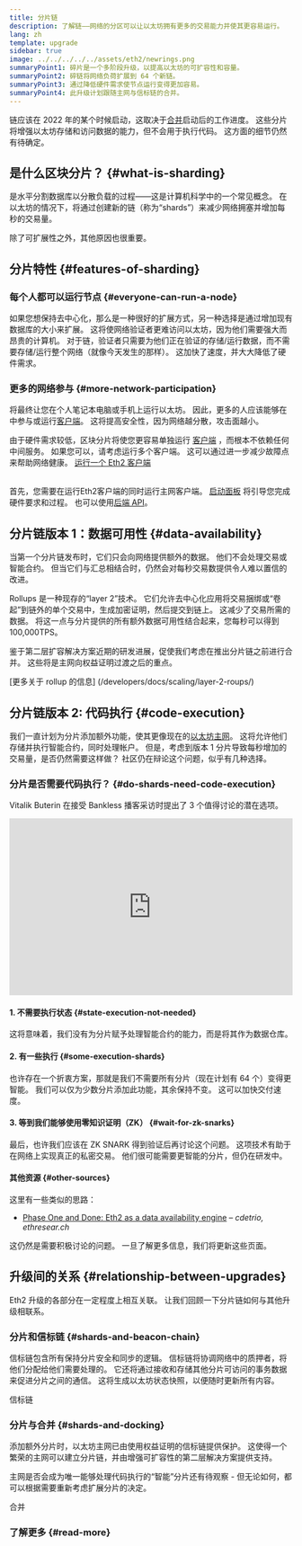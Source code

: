 ```yaml
---
title: 分片链
description: 了解链——网络的分区可以让以太坊拥有更多的交易能力并使其更容易运行。
lang: zh
template: upgrade
sidebar: true
image: ../../../../../assets/eth2/newrings.png
summaryPoint1: 碎片是一个多阶段升级，以提高以太坊的可扩容性和容量。
summaryPoint2: 碎链将网络负荷扩展到 64 个新链。
summaryPoint3: 通过降低硬件需求使节点运行变得更加容易。
summaryPoint4: 此升级计划跟随主网与信标链的合并。
---
```


<UpgradeStatus date="~2023">
    链应该在 2022 年的某个时候启动，这取决于<a href="/eth2/merge/">合并</a>启动后的工作进度。 这些分片将增强以太坊存储和访问数据的能力，但不会用于执行代码。 这方面的细节仍然有待确定。
</UpgradeStatus>

## 是什么区块分片？ {#what-is-sharding}

是水平分割数据库以分散负载的过程——这是计算机科学中的一个常见概念。 在以太坊的情况下，将通过创建新的链（称为“shards”）来减少网络拥塞并增加每秒的交易量。

除了可扩展性之外，其他原因也很重要。

## 分片特性 {#features-of-sharding}

### 每个人都可以运行节点 {#everyone-can-run-a-node}

如果您想保持去中心化，那么是一种很好的扩展方式，另一种选择是通过增加现有数据库的大小来扩展。 这将使网络验证者更难访问以太坊，因为他们需要强大而昂贵的计算机。 对于链，验证者只需要为他们正在验证的存储/运行数据，而不需要存储/运行整个网络（就像今天发生的那样）。 这加快了速度，并大大降低了硬件需求。

### 更多的网络参与 {#more-network-participation}

将最终让您在个人笔记本电脑或手机上运行以太坊。 因此，更多的人应该能够在中参与或运行[客户端](/developers/docs/nodes-and-clients/)。 这将提高安全性，因为网络越分散，攻击面越小。

由于硬件需求较低，区块分片将使您更容易单独运行 [客户端](/developers/docs/nodes-and-clients/) ，而根本不依赖任何中间服务。 如果您可以，请考虑运行多个客户端。 这可以通过进一步减少故障点来帮助网络健康。 [运行一个 Eth2 客户端](/eth2/get-involved/)

<br />

<InfoBanner isWarning={true}>
  首先，您需要在运行Eth2客户端的同时运行主网客户端。 <a href="https://launchpad.ethereum.org" target="_blank">启动面板</a> 将引导您完成硬件要求和过程。 也可以使用<a href="/developers/docs/apis/backend/#available-libraries">后端 API</a>。
</InfoBanner>

## 分片链版本 1：数据可用性 {#data-availability}

当第一个分片链发布时，它们只会向网络提供额外的数据。 他们不会处理交易或智能合约。 但当它们与汇总相结合时，仍然会对每秒交易数提供令人难以置信的改进。

Rollups 是一种现存的“layer 2”技术。 它们允许去中心化应用将交易捆绑或“卷起”到链外的单个交易中，生成加密证明，然后提交到链上。 这减少了交易所需的数据。 将这一点与分片提供的所有额外数据可用性结合起来，您每秒可以得到 100,000TPS。

<InfoBanner isWarning={false}>
  鉴于第二层扩容解决方案近期的研发进展，促使我们考虑在推出分片链之前进行合并。 这些将是主网向权益证明过渡之后的重点。

[更多关于 rollup 的信息] (/developers/docs/scaling/layer-2-roups/)
</InfoBanner>

## 分片链版本 2: 代码执行 {#code-execution}

我们一直计划为分片添加额外功能，使其更像现在的[以太坊主网](/glossary/#mainnet)。 这将允许他们存储并执行智能合约，同时处理帐户。 但是，考虑到版本 1 分片导致每秒增加的交易量，是否仍然需要这样做？ 社区仍在辩论这个问题，似乎有几种选择。

### 分片是否需要代码执行？ {#do-shards-need-code-execution}

Vitalik Buterin 在接受 Bankless 播客采访时提出了 3 个值得讨论的潜在选项。

<iframe width="100%" height="315" src="https://www.youtube.com/embed/-R0j5AMUSzA?start=5841" frameborder="0" allow="accelerometer; autoplay; clipboard-write; encrypted-media; gyroscope; picture-in-picture" allowfullscreen mark="crwd-mark"></iframe>

#### 1. 不需要执行状态 {#state-execution-not-needed}

这将意味着，我们没有为分片赋予处理智能合约的能力，而是将其作为数据仓库。

#### 2. 有一些执行 {#some-execution-shards}

也许存在一个折衷方案，那就是我们不需要所有分片（现在计划有 64 个）变得更智能。 我们可以仅为少数分片添加此功能，其余保持不变。 这可以加快交付速度。

#### 3. 等到我们能够使用零知识证明（ZK） {#wait-for-zk-snarks}

最后，也许我们应该在 ZK SNARK 得到验证后再讨论这个问题。 这项技术有助于在网络上实现真正的私密交易。 他们很可能需要更智能的分片，但仍在研发中。

#### 其他资源 {#other-sources}

这里有一些类似的思路：

- [Phase One and Done: Eth2 as a data availability engine](https://ethresear.ch/t/phase-one-and-done-eth2-as-a-data-availability-engine/5269/8) – _cdetrio, ethresear.ch_

这仍然是需要积极讨论的问题。 一旦了解更多信息，我们将更新这些页面。

## 升级间的关系 {#relationship-between-upgrades}

Eth2 升级的各部分在一定程度上相互关联。 让我们回顾一下分片链如何与其他升级相联系。

### 分片和信标链 {#shards-and-beacon-chain}

信标链包含所有保持分片安全和同步的逻辑。 信标链将协调网络中的质押者，将他们分配给他们需要处理的。 它还将通过接收和存储其他分片可访问的事务数据来促进分片之间的通信。 这将生成以太坊状态快照，以便随时更新所有内容。

<ButtonLink to="/upgrades/beacon-chain/">
  信标链
</ButtonLink>

### 分片与合并 {#shards-and-docking}

添加额外分片时，以太坊主网已由使用权益证明的信标链提供保护。 这使得一个繁荣的主网可以建立分片链，并由增强可扩容性的第二层解决方案提供支持。

主网是否会成为唯一能够处理代码执行的“智能”分片还有待观察 - 但无论如何，都可以根据需要重新考虑扩展分片的决定。

<div>
  <ButtonLink to="/eth2/merge/">合并</ButtonLink>
</div>

<Divider />

### 了解更多 {#read-more}

<Eth2ShardChainsList />
